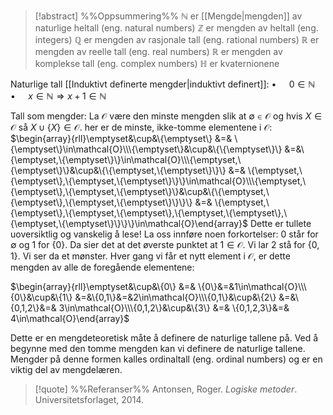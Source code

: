 
> [!abstract] %%Oppsummering%%
$\mathbb{N}$ er [[Mengde|mengden]] av naturlige heltall (eng. natural numbers)
$\mathbb{Z}$ er mengden av heltall (eng. integers)
$\mathbb{Q}$ er mengden av rasjonale tall (eng. rational numbers)
$\mathbb{R}$ er mengden av reelle tall (eng. real numbers)
$\mathbb{R}$ er mengden av komplekse tall (eng. complex numbers)
$\mathbb{H}$ er kvaternionene

Naturlige tall [[Induktivt definerte mengder|induktivt definert]]:
$\bullet\quad$ $0\in \mathbb{N}$
$\bullet\quad$ $x\in\mathbb{N}\Rightarrow x+1\in\mathbb{N}$

Tall som mengder:
La $\mathcal{O}$ være den minste mengden slik at $\emptyset\in \mathcal{O}$ og hvis $X\in \mathcal{O}$ så $X\cup\{X\}\in \mathcal{O}$. her er de minste, ikke-tomme elementene i $\mathcal{O}$:
$\begin{array}{rll}\emptyset&\cup&\{\emptyset\}   &=& \{\emptyset\}\in\mathcal{O}\\\{\emptyset\}&\cup&\{\{\emptyset\}\} &=&\{\emptyset,\{\emptyset\}\}\in\mathcal{O}\\\{\emptyset,\{\emptyset\}\}&\cup&\{\{\emptyset,\{\emptyset\}\}\}  &=& \{\emptyset,\{\emptyset\},\{\emptyset,\{\emptyset\}\}\}\in\mathcal{O}\\\{\emptyset,\{\emptyset\},\{\emptyset,\{\emptyset\}\}&\cup&\{\{\emptyset,\{\emptyset\},\{\emptyset,\{\emptyset\}\}\}\}  &=& \{\emptyset,\{\emptyset\},\{\emptyset,\{\emptyset\},\{\emptyset,\{\emptyset\},\{\emptyset,\{\emptyset\}\}\}\}\in\mathcal{O}\end{array}$
Dette er tullete uoversiktlig og vanskelig å lese! La oss innføre noen forkortelser: $0$ står for $\emptyset$ og $1$ for $\{0\}$. Da sier det at det øverste punktet at $1\in\mathcal{O}.$ Vi lar $2$ stå for $\{0,1\}$. Vi ser da et mønster. Hver gang vi får et nytt element i $\mathcal{O}$, er dette mengden av alle de foregående elementene:

$\begin{array}{rll}\emptyset&\cup&\{0\}   &=& \{0\}&=&1\in\mathcal{O}\\\{0\}&\cup&\{1\} &=&\{0,1\}&=&2\in\mathcal{O}\\\{0,1\}&\cup&\{2\}  &=&\{0,1,2\}&=& 3\in\mathcal{O}\\\{0,1,2\}&\cup&\{3\}  &=& \{0,1,2,3\}&=& 4\in\mathcal{O}\end{array}$

Dette er en mengdeteoretisk måte å definere de naturlige tallene på. Ved å begynne med den tomme mengden kan vi definere de naturlige tallene. Mengder på denne formen kalles ordinaltall (eng. ordinal numbers) og er en viktig del av mengdelæren.

> [!quote] %%Referanser%%
Antonsen, Roger. *Logiske metoder*. Universitetsforlaget, 2014.